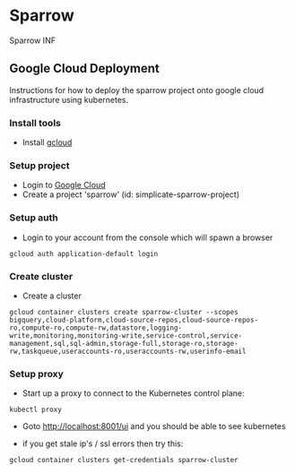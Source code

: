 # Sparrow
Sparrow INF

## Google Cloud Deployment
Instructions for how to deploy the sparrow project onto google cloud infrastructure using kubernetes.

### Install tools
 - Install [gcloud](https://www.google.com.au/url?sa=t&rct=j&q=&esrc=s&source=web&cd=1&cad=rja&uact=8&ved=0ahUKEwjXr5P4i4bQAhWCJ5QKHWY5B40QFggbMAA&url=https%3A%2F%2Fcloud.google.com%2Fsdk%2F&usg=AFQjCNGJ6NuXLC5eFVGtotHysFNTyoS5-Q&sig2=ZjUH_yGAyQgv0HHODP_4kQ&bvm=bv.137132246,d.dGo)

### Setup project
 - Login to [Google Cloud](https://console.cloud.google.com)
 - Create a project 'sparrow' (id: simplicate-sparrow-project)

### Setup auth
- Login to your account from the console which will spawn a browser
```
gcloud auth application-default login
```

### Create cluster
- Create a cluster
```
gcloud container clusters create sparrow-cluster --scopes bigquery,cloud-platform,cloud-source-repos,cloud-source-repos-ro,compute-ro,compute-rw,datastore,logging-write,monitoring,monitoring-write,service-control,service-management,sql,sql-admin,storage-full,storage-ro,storage-rw,taskqueue,useraccounts-ro,useraccounts-rw,userinfo-email
``` 

### Setup proxy
- Start up a proxy to connect to the Kubernetes control plane:
```
kubectl proxy
``` 
- Goto [http://localhost:8001/ui](http://localhost:8001/ui) and you should be able to see kubernetes


- if you get stale ip's / ssl errors then try this:
```
gcloud container clusters get-credentials sparrow-cluster
``` 
